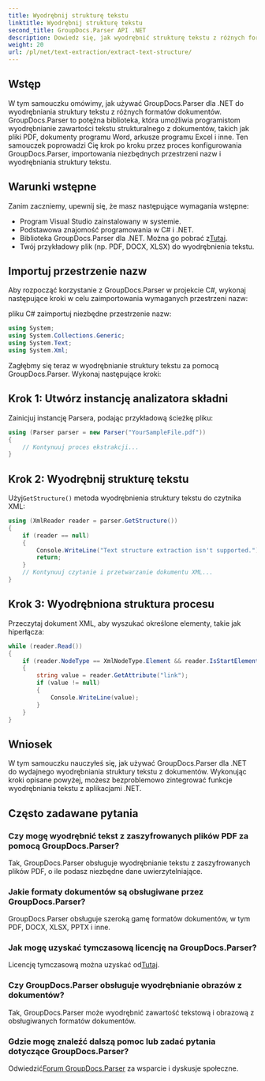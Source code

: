 ```yaml
---
title: Wyodrębnij strukturę tekstu
linktitle: Wyodrębnij strukturę tekstu
second_title: GroupDocs.Parser API .NET
description: Dowiedz się, jak wyodrębnić strukturę tekstu z różnych formatów dokumentów za pomocą GroupDocs.Parser dla .NET. Samouczek krok po kroku z przykładami kodu.
weight: 20
url: /pl/net/text-extraction/extract-text-structure/
---
```

## Wstęp
W tym samouczku omówimy, jak używać GroupDocs.Parser dla .NET do wyodrębniania struktury tekstu z różnych formatów dokumentów. GroupDocs.Parser to potężna biblioteka, która umożliwia programistom wyodrębnianie zawartości tekstu strukturalnego z dokumentów, takich jak pliki PDF, dokumenty programu Word, arkusze programu Excel i inne. Ten samouczek poprowadzi Cię krok po kroku przez proces konfigurowania GroupDocs.Parser, importowania niezbędnych przestrzeni nazw i wyodrębniania struktury tekstu.
## Warunki wstępne
Zanim zaczniemy, upewnij się, że masz następujące wymagania wstępne:
- Program Visual Studio zainstalowany w systemie.
- Podstawowa znajomość programowania w C# i .NET.
-  Biblioteka GroupDocs.Parser dla .NET. Można go pobrać z[Tutaj](https://releases.groupdocs.com/parser/net/).
- Twój przykładowy plik (np. PDF, DOCX, XLSX) do wyodrębnienia tekstu.
## Importuj przestrzenie nazw
Aby rozpocząć korzystanie z GroupDocs.Parser w projekcie C#, wykonaj następujące kroki w celu zaimportowania wymaganych przestrzeni nazw:

pliku C# zaimportuj niezbędne przestrzenie nazw:
```csharp
using System;
using System.Collections.Generic;
using System.Text;
using System.Xml;
```
Zagłębmy się teraz w wyodrębnianie struktury tekstu za pomocą GroupDocs.Parser. Wykonaj następujące kroki:
## Krok 1: Utwórz instancję analizatora składni
Zainicjuj instancję Parsera, podając przykładową ścieżkę pliku:
```csharp
using (Parser parser = new Parser("YourSampleFile.pdf"))
{
    // Kontynuuj proces ekstrakcji...
}
```
## Krok 2: Wyodrębnij strukturę tekstu
 Użyj`GetStructure()` metoda wyodrębnienia struktury tekstu do czytnika XML:
```csharp
using (XmlReader reader = parser.GetStructure())
{
    if (reader == null)
    {
        Console.WriteLine("Text structure extraction isn't supported.");
        return;
    }
    // Kontynuuj czytanie i przetwarzanie dokumentu XML...
}
```
## Krok 3: Wyodrębniona struktura procesu
Przeczytaj dokument XML, aby wyszukać określone elementy, takie jak hiperłącza:
```csharp
while (reader.Read())
{
    if (reader.NodeType == XmlNodeType.Element && reader.IsStartElement() && reader.Name.ToLowerInvariant() == "hyperlink")
    {
        string value = reader.GetAttribute("link");
        if (value != null)
        {
            Console.WriteLine(value);
        }
    }
}
```
## Wniosek
W tym samouczku nauczyłeś się, jak używać GroupDocs.Parser dla .NET do wydajnego wyodrębniania struktury tekstu z dokumentów. Wykonując kroki opisane powyżej, możesz bezproblemowo zintegrować funkcje wyodrębniania tekstu z aplikacjami .NET.

## Często zadawane pytania
### Czy mogę wyodrębnić tekst z zaszyfrowanych plików PDF za pomocą GroupDocs.Parser?
Tak, GroupDocs.Parser obsługuje wyodrębnianie tekstu z zaszyfrowanych plików PDF, o ile podasz niezbędne dane uwierzytelniające.
### Jakie formaty dokumentów są obsługiwane przez GroupDocs.Parser?
GroupDocs.Parser obsługuje szeroką gamę formatów dokumentów, w tym PDF, DOCX, XLSX, PPTX i inne.
### Jak mogę uzyskać tymczasową licencję na GroupDocs.Parser?
 Licencję tymczasową można uzyskać od[Tutaj](https://purchase.groupdocs.com/temporary-license/).
### Czy GroupDocs.Parser obsługuje wyodrębnianie obrazów z dokumentów?
Tak, GroupDocs.Parser może wyodrębnić zawartość tekstową i obrazową z obsługiwanych formatów dokumentów.
### Gdzie mogę znaleźć dalszą pomoc lub zadać pytania dotyczące GroupDocs.Parser?
 Odwiedzić[Forum GroupDocs.Parser](https://forum.groupdocs.com/c/parser/17) za wsparcie i dyskusje społeczne.